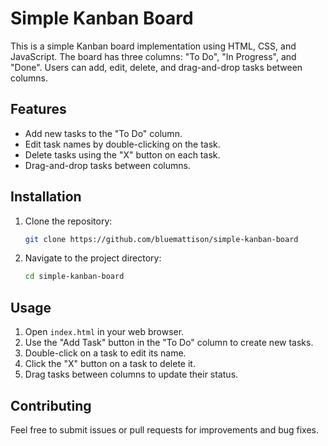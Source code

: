 # Simple Kanban Board

This is a simple Kanban board implementation using HTML, CSS, and JavaScript. The board has three columns: "To Do", "In Progress", and "Done". Users can add, edit, delete, and drag-and-drop tasks between columns.

## Features

- Add new tasks to the "To Do" column.
- Edit task names by double-clicking on the task.
- Delete tasks using the "X" button on each task.
- Drag-and-drop tasks between columns.

## Installation

1. Clone the repository:
    ```sh
    git clone https://github.com/bluemattison/simple-kanban-board
    ```
2. Navigate to the project directory:
    ```sh
    cd simple-kanban-board
    ```

## Usage

1. Open `index.html` in your web browser.
2. Use the "Add Task" button in the "To Do" column to create new tasks.
3. Double-click on a task to edit its name.
4. Click the "X" button on a task to delete it.
5. Drag tasks between columns to update their status.

## Contributing

Feel free to submit issues or pull requests for improvements and bug fixes.

